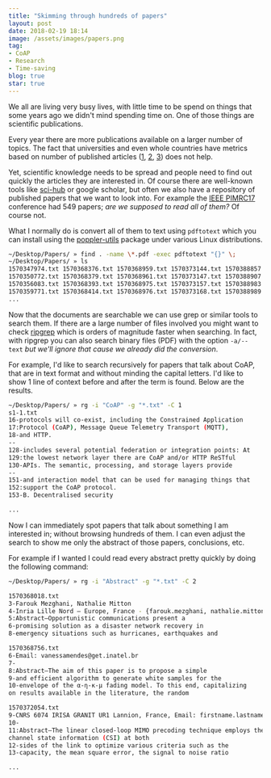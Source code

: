 ```yaml
---
title: "Skimming through hundreds of papers"
layout: post
date: 2018-02-19 18:14
image: /assets/images/papers.png
tag:
- CoAP
- Research
- Time-saving
blog: true
star: true
---
```


We all are living very busy lives, with little time to be spend on things that some years ago we didn't mind spending time on. One of those things are scientific publications.

Every year there are more publications available on a larger number of topics. The fact that universities and even whole countries have metrics based on number of published articles ([1](https://link.springer.com/article/10.1007/s11192-017-2504-x),
[2](https://www.snowballmetrics.com/wp-content/uploads/assessing-europe-university-based-research_en.pdf), [3](http://www.keepeek.com/Digital-Asset-Management/oecd/science-and-technology/oecd-science-technology-and-innovation-outlook-2016_sti_in_outlook-2016-en#page149)) does not help.

Yet, scientific knowledge needs to be spread and people need to find out quickly the articles they are interested in. Of course there are well-known tools like [sci-hub](https://sci-hub.hk) or google scholar, but often we also have a repository of published papers that we want to look into. For example the [IEEE PIMRC17](http://pimrc2017.ieee-pimrc.org) conference had 549 papers; *are we supposed to read all of them?* Of course not.

What I normally do is convert all of them to text using `pdftotext` which you can install using the [poppler-utils](https://poppler.freedesktop.org) package under various Linux distributions.  

``` bash
~/Desktop/Papers/ » find . -name \*.pdf -exec pdftotext "{}" \;
~/Desktop/Papers/ » ls
1570347974.txt 1570368376.txt 1570368959.txt 1570373144.txt 1570388857.txt
1570350772.txt 1570368379.txt 1570368961.txt 1570373147.txt 1570388907.txt
1570356083.txt 1570368393.txt 1570368975.txt 1570373157.txt 1570388983.txt
1570359771.txt 1570368414.txt 1570368976.txt 1570373168.txt 1570388989.txt
...
```

Now that the documents are searchable we can use grep or similar tools to search them. If there are a large number of files involved you might want to check [ripgrep](https://github.com/BurntSushi/ripgrep) which is orders of magnitude faster when searching. In fact, with ripgrep you can also search binary files (PDF) with the option `-a/--text` _but we'll ignore that cause we already did the conversion_.

For example, I'd like to search recursively for papers that talk about CoAP, that are in text format and without minding the capital letters. I'd like to show 1 line of context before and after the term is found. Below are the results.

``` bash
~/Desktop/Papers/ » rg -i "CoAP" -g "*.txt" -C 1
s1-1.txt
16-protocols will co-exist, including the Constrained Application
17:Protocol (CoAP), Message Queue Telemetry Transport (MQTT),
18-and HTTP.
--
128-includes several potential federation or integration points: At
129:the lowest network layer there are CoAP and/or HTTP ReSTful
130-APIs. The semantic, processing, and storage layers provide
--
151-and interaction model that can be used for managing things that
152:support the CoAP protocol.
153-B. Decentralised security

...
```

Now I can immediately spot papers that talk about something I am interested in; without browsing hundreds of them. I can even adjust the search to show me only the abstract of those papers, conclusions, etc.

For example if I wanted I could read every abstract pretty quickly by doing the following command:

``` bash
~/Desktop/Papers/ » rg -i "Abstract" -g "*.txt" -C 2

1570368018.txt
3-Farouk Mezghani, Nathalie Mitton
4-Inria Lille Nord – Europe, France - {farouk.mezghani, nathalie.mitton}@inria.fr
5:Abstract—Opportunistic communications present a
6-promising solution as a disaster network recovery in
8-emergency situations such as hurricanes, earthquakes and

1570368756.txt
6-Email: vanessamendes@get.inatel.br
7-
8:Abstract—The aim of this paper is to propose a simple
9-and efficient algorithm to generate white samples for the
10-envelope of the α-η-κ-µ fading model. To this end, capitalizing
on results available in the literature, the random

1570372054.txt
9-CNRS 6074 IRISA GRANIT UR1 Lannion, France, Email: firstname.lastname@irisa.fr
10-
11:Abstract—The linear closed-loop MIMO precoding technique employs the
channel state information (CSI) at both
12-sides of the link to optimize various criteria such as the
13-capacity, the mean square error, the signal to noise ratio

...
```
